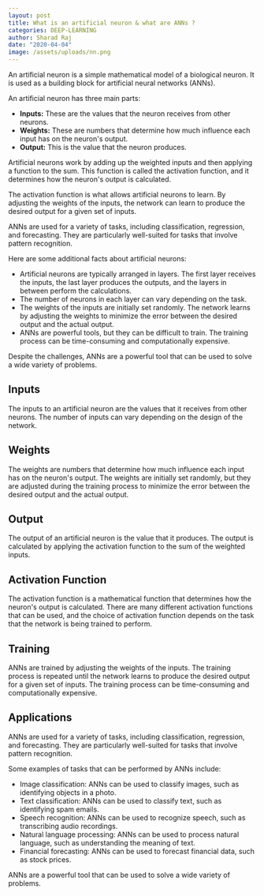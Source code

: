 ```yaml
---
layout: post
title: What is an artificial neuron & what are ANNs ?
categories: DEEP-LEARNING
author: Sharad Raj
date: "2020-04-04"
image: /assets/uploads/nn.png
---
```


An artificial neuron is a simple mathematical model of a biological neuron. It is used as a building block for artificial neural networks (ANNs).

An artificial neuron has three main parts:

- **Inputs:** These are the values that the neuron receives from other neurons.
- **Weights:** These are numbers that determine how much influence each input has on the neuron's output.
- **Output:** This is the value that the neuron produces.

Artificial neurons work by adding up the weighted inputs and then applying a function to the sum. This function is called the activation function, and it determines how the neuron's output is calculated.

The activation function is what allows artificial neurons to learn. By adjusting the weights of the inputs, the network can learn to produce the desired output for a given set of inputs.

ANNs are used for a variety of tasks, including classification, regression, and forecasting. They are particularly well-suited for tasks that involve pattern recognition.

Here are some additional facts about artificial neurons:

- Artificial neurons are typically arranged in layers. The first layer receives the inputs, the last layer produces the outputs, and the layers in between perform the calculations.
- The number of neurons in each layer can vary depending on the task.
- The weights of the inputs are initially set randomly. The network learns by adjusting the weights to minimize the error between the desired output and the actual output.
- ANNs are powerful tools, but they can be difficult to train. The training process can be time-consuming and computationally expensive.

Despite the challenges, ANNs are a powerful tool that can be used to solve a wide variety of problems.

## Inputs

The inputs to an artificial neuron are the values that it receives from other neurons. The number of inputs can vary depending on the design of the network.

## Weights

The weights are numbers that determine how much influence each input has on the neuron's output. The weights are initially set randomly, but they are adjusted during the training process to minimize the error between the desired output and the actual output.

## Output

The output of an artificial neuron is the value that it produces. The output is calculated by applying the activation function to the sum of the weighted inputs.

## Activation Function

The activation function is a mathematical function that determines how the neuron's output is calculated. There are many different activation functions that can be used, and the choice of activation function depends on the task that the network is being trained to perform.

## Training

ANNs are trained by adjusting the weights of the inputs. The training process is repeated until the network learns to produce the desired output for a given set of inputs. The training process can be time-consuming and computationally expensive.

## Applications

ANNs are used for a variety of tasks, including classification, regression, and forecasting. They are particularly well-suited for tasks that involve pattern recognition.

Some examples of tasks that can be performed by ANNs include:

- Image classification: ANNs can be used to classify images, such as identifying objects in a photo.
- Text classification: ANNs can be used to classify text, such as identifying spam emails.
- Speech recognition: ANNs can be used to recognize speech, such as transcribing audio recordings.
- Natural language processing: ANNs can be used to process natural language, such as understanding the meaning of text.
- Financial forecasting: ANNs can be used to forecast financial data, such as stock prices.

ANNs are a powerful tool that can be used to solve a wide variety of problems.
